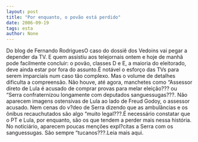 ```yaml
---
layout: post
title: "Por enquanto, o povão está perdido"
date: 2006-09-19
tags: esta
author: None
---
```

Do blog de Fernando RodriguesO caso do dossiê dos Vedoins vai pegar a depender da TV. E quem assistiu aos telejornais ontem e hoje de manhã pode facilmente concluir: o povão, classes D e E, a maioria do eleitorado, deve ainda estar por fora do assunto.É notável o esforço das TVs para serem imparciais num caso tão complexo. Mas o volume de detalhes dificulta a compreensão. Não houve, até agora, manchetes como “Assessor direto de Lula é acusado de comprar provas para melar eleição??? ou “Serra confraternizou longamente com deputados sanguessugas???. Não aparecem imagens ostensivas de Lula ao lado de Freud Godoy, o assessor acusado. Nem cenas do v?deo de Serra dizendo que as ambulâncias e os ônibus recauchutados são algo “muito legal???.É necessário constatar que o PT e Lula, por enquanto, são os que tendem a perder mais nessa história. No noticiário, aparecem poucas menções expl?citas a Serra com os sanguessugas. São sempre “tucanos???.Leia mais aqui. 